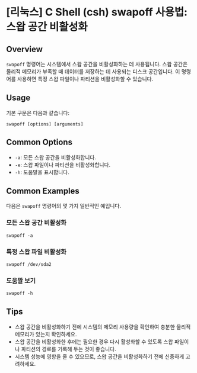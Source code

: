# [리눅스] C Shell (csh) swapoff 사용법: 스왑 공간 비활성화

## Overview
`swapoff` 명령어는 시스템에서 스왑 공간을 비활성화하는 데 사용됩니다. 스왑 공간은 물리적 메모리가 부족할 때 데이터를 저장하는 데 사용되는 디스크 공간입니다. 이 명령어를 사용하면 특정 스왑 파일이나 파티션을 비활성화할 수 있습니다.

## Usage
기본 구문은 다음과 같습니다:

```
swapoff [options] [arguments]
```

## Common Options
- `-a`: 모든 스왑 공간을 비활성화합니다.
- `-e`: 스왑 파일이나 파티션을 비활성화합니다.
- `-h`: 도움말을 표시합니다.

## Common Examples
다음은 `swapoff` 명령어의 몇 가지 일반적인 예입니다.

### 모든 스왑 공간 비활성화
```csh
swapoff -a
```

### 특정 스왑 파일 비활성화
```csh
swapoff /dev/sda2
```

### 도움말 보기
```csh
swapoff -h
```

## Tips
- 스왑 공간을 비활성화하기 전에 시스템의 메모리 사용량을 확인하여 충분한 물리적 메모리가 있는지 확인하세요.
- 스왑 공간을 비활성화한 후에는 필요한 경우 다시 활성화할 수 있도록 스왑 파일이나 파티션의 경로를 기록해 두는 것이 좋습니다.
- 시스템 성능에 영향을 줄 수 있으므로, 스왑 공간을 비활성화하기 전에 신중하게 고려하세요.